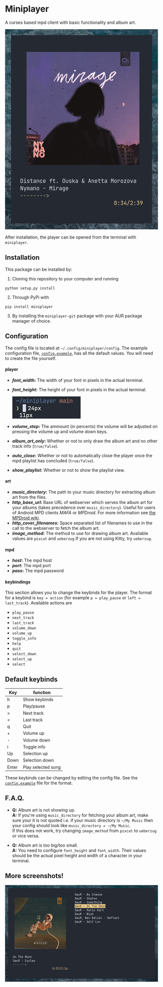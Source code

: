 # Miniplayer

A curses based mpd client with basic functionality and album art.

![player-preview](https://github.com/GuardKenzie/miniplayer/blob/main/img/preview.png?raw=true)

After installation, the player can be opened from the terminal with `miniplayer`.

## Installation

This package can be installed by:
1. Cloning this repository to your computer and running
```
python setup.py install
```
2. Through PyPi with
```
pip install miniplayer
```
3. By installing the `miniplayer-git` package with your AUR package manager of choice.

## Configuration

The config file is located at `~/.config/miniplayer/config`. The example configuration file, [`config.example`](config.example), has all the default values. You will need to create the file yourself.

#### player
* ***font_width*:** The width of your font in pixels in the actual terminal.
* ***font_height*:** The height of your font in pixels in the actual terminal.

    ![font-example](https://github.com/GuardKenzie/miniplayer/blob/main/img/font.png?raw=true)

* ***volume_step*:** The ammount (in percents) the volume will be adjusted on pressing the volume up and volume down keys.
* ***album_art_only*:** Whether or not to only draw the album art and no other track info (`true/false`).
* ***auto_close*:** Whether or not to automatically close the player once the mpd playlist has concluded (`true/false`).
* ***show_playlist*:** Whether or not to show the playlist view.

#### art
* ***music_directory*:** The path to your music directory for extracting album art from the files.
* ***http_base_url*:** Base URL of webserver which serves the album art for your albums (takes precedence over `music_directory`). Useful for users of Android MPD clients _MAFA_ or _MPDroid_. For more information see [the MPDroid wiki](https://github.com/abarisain/dmix/wiki/Album-Art-on-your-LAN).
* ***http_cover_filenames*:** Space separated list of filenames to use in the call to the webserver to fetch the album art.
* ***image_method*:** The method to use for drawing album art. Available values are `pixcat` and `ueberzug`
    If you are not using Kitty, try `ueberzug`.

#### mpd
* ***host*:** The mpd host
* ***port*:** The mpd port
* ***pass*:** The mpd password


#### keybindings
This section allows you to change the keybinds for the player. The format for a keybind is `key = action` (for example `p = play_pause` or `left = last_track`). Available actions are
* `play_pause`
* `next_track`
* `last_track`
* `volume_down`
* `volume_up`
* `toggle_info`
* `help`
* `quit`
* `select_down`
* `select_up`
* `select`


## Default keybinds

| Key   | function           |
| ----- | ------------------ |
| h     | Show keybinds      |
| p     | Play/pause         |
| >     | Next track         |
| <     | Last track         |
| q     | Quit               |
| +     | Volume up          |
| -     | Volume down        |
| i     | Toggle info        |
| Up    | Selection up       |
| Down  | Selection down     |
| Enter | Play selected song |

These keybinds can be changed by editing the config file. See the [`config.example`](config.example) file for the format.

    
## F.A.Q.
- **Q:** Album art is not showing up.  
   **A:** If you're using `music_directory` for fetching your album art, make sure your it is not quoted i.e. if your music directory is `~/My Music` then your config should look like `music_directory = ~/My Music`.  
   If this does not work, try changing `image_method` from `pixcat` to `ueberzug` or vice versa.

- **Q:** Album art is too big/too small.  
   **A:** You need to configure `font_height` and `font_width`. Their values should be the actual pixel height and width of a character in your terminal.


## More screenshots!

![playlist](img/playlist.png)

